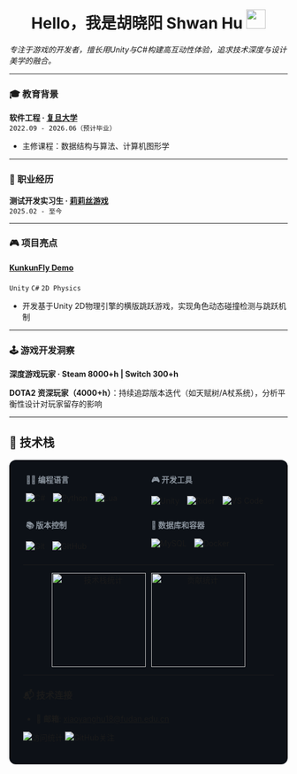 <h1 align="center"><b>Hello，我是胡晓阳 Shwan Hu </b><img src="https://media.giphy.com/media/hvRJCLFzcasrR4ia7z/giphy.gif" width="35"></h1>

*专注于游戏的开发者，擅长用Unity与C#构建高互动性体验，追求技术深度与设计美学的融合。*

---

### 🎓 教育背景
**软件工程 · [复旦大学](https://www.fudan.edu.cn/)**  
`2022.09 - 2026.06（预计毕业）`  
- 主修课程：数据结构与算法、计算机图形学 

---

### 🏢 职业经历
**测试开发实习生 · [莉莉丝游戏](https://www.lilithgames.com/)**  
`2025.02 - 至今`  

---

### 🎮 项目亮点
#### [KunkunFly Demo](https://github.com/ShawnHu0815/Unity-PJ3-KunkunFly)  
`Unity` `C#` `2D Physics`

- 开发基于Unity 2D物理引擎的横版跳跃游戏，实现角色动态碰撞检测与跳跃机制  

---

### 🕹️ 游戏开发洞察
**深度游戏玩家 · Steam 8000+h | Switch 300+h**  

**DOTA2 资深玩家（4000+h）**：持续追踪版本迭代（如天赋树/A杖系统），分析平衡性设计对玩家留存的影响  

---

## 🔧 技术栈

<div style="background-color: #0d1117; padding: 25px; border-radius: 12px; margin: 10px 0;">
  <!-- 编程语言和开发工具 -->
  <div style="display: flex; margin-bottom: 20px;">
    <div style="flex: 1;">
      <h4 style="color: #8b949e; margin: 0 0 10px 5px; font-size: 14px;">👨‍💻 编程语言</h4>
      <div>
        <img src="https://img.shields.io/badge/C%23-239120?style=for-the-badge&logo=c-sharp&logoColor=white" alt="C#" style="margin: 5px"/>
        <img src="https://img.shields.io/badge/Python-3776AB?style=for-the-badge&logo=python&logoColor=white" alt="Python" style="margin: 5px"/>
        <img src="https://img.shields.io/badge/Lua-2C2D72?style=for-the-badge&logo=lua&logoColor=white" alt="Lua" style="margin: 5px"/>
      </div>
    </div>
    <div style="flex: 1;">
      <h4 style="color: #8b949e; margin: 0 0 10px 5px; font-size: 14px;">🎮 开发工具</h4>
      <div>
        <img src="https://img.shields.io/badge/Unity-000000?style=for-the-badge&logo=unity&logoColor=white" alt="Unity" style="margin: 5px"/>
        <img src="https://img.shields.io/badge/Rider-000000?style=for-the-badge&logo=rider&logoColor=white" alt="Rider" style="margin: 5px"/>
        <img src="https://img.shields.io/badge/VS_Code-007ACC?style=for-the-badge&logo=visual-studio-code&logoColor=white" alt="VS Code" style="margin: 5px"/>
      </div>
    </div>
  </div>
  <!-- 版本控制和数据库 -->
  <div style="display: flex; margin-bottom: 20px;">
    <div style="flex: 1;">
      <h4 style="color: #8b949e; margin: 0 0 10px 5px; font-size: 14px;">📚 版本控制</h4>
      <div>
        <img src="https://img.shields.io/badge/Git-F05032?style=for-the-badge&logo=git&logoColor=white" alt="Git" style="margin: 5px"/>
        <img src="https://img.shields.io/badge/GitHub-181717?style=for-the-badge&logo=github&logoColor=white" alt="GitHub" style="margin: 5px"/>
      </div>
    </div>
    <div style="flex: 1;">
      <h4 style="color: #8b949e; margin: 0 0 10px 5px; font-size: 14px;">💾 数据库和容器</h4>
      <div>
        <img src="https://img.shields.io/badge/MySQL-4479A1?style=for-the-badge&logo=mysql&logoColor=white" alt="MySQL" style="margin: 5px"/>
        <img src="https://img.shields.io/badge/Docker-2496ED?style=for-the-badge&logo=docker&logoColor=white" alt="Docker" style="margin: 5px"/>
      </div>
    </div>
  </div>

---

<div align="center">
  <div style="display: flex; justify-content: center; gap: 10px;">
    <img height="170" src="https://github-readme-stats.vercel.app/api/top-langs?username=shawnhu0815&show_icons=true&theme=dark&locale=en&layout=compact&card_width=320" alt="技术栈统计" />
    <img height="170" src="https://github-readme-stats.vercel.app/api?username=shawnhu0815&show_icons=true&theme=dark&locale=en&hide=contribs" alt="贡献统计" />
  </div>
</div>

---

### 📬 技术连接
- 📧 **邮箱**: xiaoyanghu18@fudan.edu.cn  

<p align="left"> 
  <img src="https://komarev.com/ghpvc/?username=shawnhu0815&label=Profile Views&color=0e75b6&style=flat" alt="访问统计" /> 
  <img src="https://img.shields.io/github/followers/shawnhu0815?label=Follow&style=social" alt="GitHub关注" />
</p>
